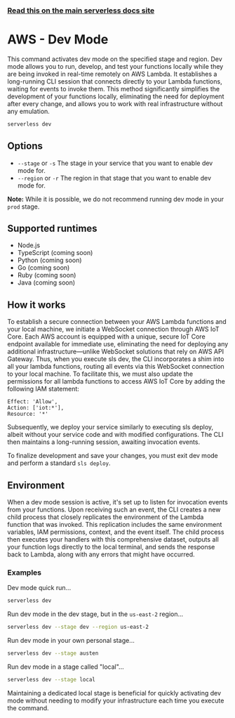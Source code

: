 <!--
title: Serverless Framework Commands - AWS Lambda - Dev Mode
menuText: dev mode
menuOrder: 9
description: Dev mode enables real-time, local development and testing of AWS Lambda functions without frequent redeployments or the need for emulation.
layout: Doc
-->

<!-- DOCS-SITE-LINK:START automatically generated  -->

### [Read this on the main serverless docs site](https://www.serverless.com/framework/docs/providers/aws/cli-reference/dev)

<!-- DOCS-SITE-LINK:END -->

# AWS - Dev Mode

This command activates dev mode on the specified stage and region. Dev mode allows you to run, develop, and test your functions locally while they are being invoked in real-time remotely on AWS Lambda. It establishes a long-running CLI session that connects directly to your Lambda functions, waiting for events to invoke them. This method significantly simplifies the development of your functions locally, eliminating the need for deployment after every change, and allows you to work with real infrastructure without any emulation.

```bash
serverless dev
```

## Options

- `--stage` or `-s` The stage in your service that you want to enable dev mode for.
- `--region` or `-r` The region in that stage that you want to enable dev mode for.

**Note:** While it is possible, we do not recommend running dev mode in your `prod` stage.

## Supported runtimes

- Node.js
- TypeScript (coming soon)
- Python (coming soon)
- Go (coming soon)
- Ruby (coming soon)
- Java (coming soon)

## How it works

To establish a secure connection between your AWS Lambda functions and your local machine, we initiate a WebSocket connection through AWS IoT Core. Each AWS account is equipped with a unique, secure IoT Core endpoint available for immediate use, eliminating the need for deploying any additional infrastructure—unlike WebSocket solutions that rely on AWS API Gateway. Thus, when you execute sls dev, the CLI incorporates a shim into all your lambda functions, routing all events via this WebSocket connection to your local machine. To facilitate this, we must also update the permissions for all lambda functions to access AWS IoT Core by adding the following IAM statement:

```
Effect: 'Allow',
Action: ['iot:*'],
Resource: '*'
```

Subsequently, we deploy your service similarly to executing sls deploy, albeit without your service code and with modified configurations. The CLI then maintains a long-running session, awaiting invocation events.

To finalize development and save your changes, you must exit dev mode and perform a standard `sls deploy`.

## Environment

When a dev mode session is active, it's set up to listen for invocation events from your functions. Upon receiving such an event, the CLI creates a new child process that closely replicates the environment of the Lambda function that was invoked. This replication includes the same environment variables, IAM permissions, context, and the event itself. The child process then executes your handlers with this comprehensive dataset, outputs all your function logs directly to the local terminal, and sends the response back to Lambda, along with any errors that might have occurred.

### Examples

Dev mode quick run...

```bash
serverless dev
```

Run dev mode in the dev stage, but in the `us-east-2` region...

```bash
serverless dev --stage dev --region us-east-2

```

Run dev mode in your own personal stage...

```bash
serverless dev --stage austen

```

Run dev mode in a stage called "local"...

```bash
serverless dev --stage local
```

Maintaining a dedicated local stage is beneficial for quickly activating dev mode without needing to modify your infrastructure each time you execute the command.
